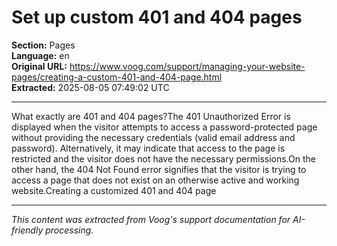 # Set up custom 401 and 404 pages

**Section:** Pages  
**Language:** en  
**Original URL:** https://www.voog.com/support/managing-your-website-pages/creating-a-custom-401-and-404-page.html  
**Extracted:** 2025-08-05 07:49:02 UTC

---

What exactly are 401 and 404 pages?The 401 Unauthorized Error is displayed when the visitor attempts to access a password-protected page without providing the necessary credentials (valid email address and password). Alternatively, it may indicate that access to the page is restricted and the visitor does not have the necessary permissions.On the other hand, the 404 Not Found error signifies that the visitor is trying to access a page that does not exist on an otherwise active and working website.Creating a customized 401 and 404 page

---

*This content was extracted from Voog's support documentation for AI-friendly processing.*
